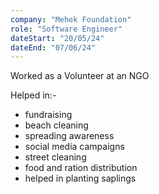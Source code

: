 ```yaml
---
company: "Mehek Foundation"
role: "Software Engineer"
dateStart: "20/05/24"
dateEnd: "07/06/24"
---
```


Worked as a Volunteer at an NGO

Helped in:-

- fundraising
- beach cleaning
- spreading awareness
- social media campaigns
- street cleaning
- food and ration distribution
- helped in planting saplings
